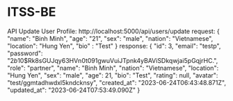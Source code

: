 # ITSS-BE
API Update User Profile:  http://localhost:5000/api/users/update
request:
{
    "name": "Binh Minh",
    "age": "21",
    "sex": "male",
    "nation": "Vietnamese",
    "location": "Hung Yen",
    "bio" : "Test"
}
response: 
{
    "id": 3,
    "email": "testp",
    "password": "$2b$10$Rk8sGUJqy63HVn0t091gwuVuiJTpnk4yBAViSDkqwjai5pGqjrHC.",
    "role": "partner",
    "name": "Binh Minh",
    "nation": "Vietnamese",
    "location": "Hung Yen",
    "sex": "male",
    "age": 21,
    "bio": "Test",
    "rating": null,
    "avatar": "test/ggmtadhwdxl5kndcknsy",
    "created_at": "2023-06-24T06:43:48.871Z",
    "updated_at": "2023-06-24T07:53:49.090Z"
}

